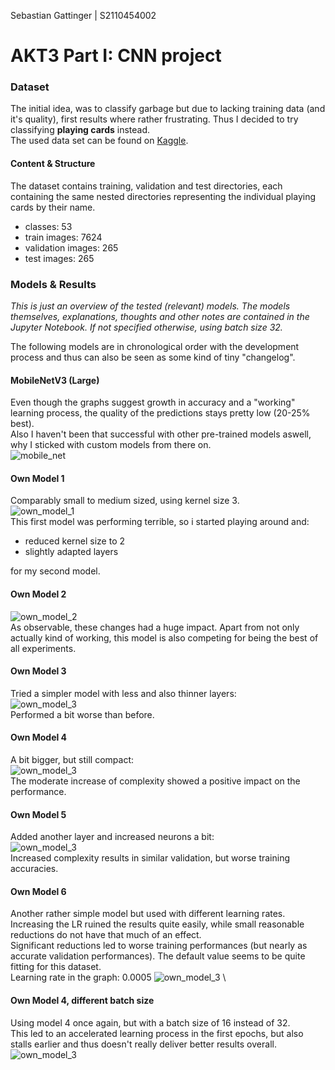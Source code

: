 Sebastian Gattinger | S2110454002

# AKT3 Part I: CNN project
### Dataset
The initial idea, was to classify garbage but due to lacking training data (and it's quality), first results where rather frustrating. Thus I decided to try classifying **playing cards** instead. \
The used data set can be found on [Kaggle](https://www.kaggle.com/datasets/gpiosenka/cards-image-datasetclassification).

#### Content & Structure
The dataset contains training, validation and test directories, each containing the same nested directories representing the individual playing cards by their name.
- classes: 53
- train images: 7624
- validation images: 265
- test images: 265


### Models & Results
*This is just an overview of the tested (relevant) models. The models themselves, explanations, thoughts and other notes are contained in the Jupyter Notebook. If not specified otherwise, using batch size 32.*

The following models are in chronological order with the development process and thus can also be seen as some kind of tiny "changelog". 


#### MobileNetV3 (Large)
Even though the graphs suggest growth in accuracy and a "working" learning process, the quality of the predictions stays pretty low (20-25% best). \
Also I haven't been that successful with other pre-trained models aswell, why I sticked with custom models from there on. \
![mobile_net](MNL.png)
#### Own Model 1
Comparably small to medium sized, using kernel size 3. \
![own_model_1](x1.png) \
This first model was performing terrible, so i started playing around and:
- reduced kernel size to 2
- slightly adapted layers

for my second model.
#### Own Model 2
![own_model_2](x2.png) \
As observable, these changes had a huge impact. Apart from not only actually kind of working, this model is also competing for being the best of all experiments.
#### Own Model 3
Tried a simpler model with less and also thinner layers: \
![own_model_3](x3.png) \
Performed a bit worse than before.

#### Own Model 4
A bit bigger, but still compact: \
![own_model_3](x4.png) \
The moderate increase of complexity showed a positive impact on the performance.

#### Own Model 5
Added another layer and increased neurons a bit: \
![own_model_3](x5.png) \
Increased complexity results in similar validation, but worse training accuracies.
#### Own Model 6
Another rather simple model but used with different learning rates. Increasing the LR ruined the results quite easily, while small reasonable reductions do not have that much of an effect. \
Significant reductions led to worse  training performances (but nearly as accurate validation performances). The default value seems to be quite fitting for this dataset. \
Learning rate in the graph: 0.0005
![own_model_3](x6_LR0005.png) \


#### Own Model 4, different batch size
Using model 4 once again, but with a batch size of 16 instead of 32. \
This led to an accelerated learning process in the first epochs, but also stalls earlier and thus doesn't really deliver better results overall. \
![own_model_3](x4_bs16.png)